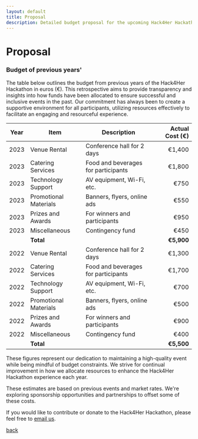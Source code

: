```yaml
---
layout: default
title: Proposal
description: Detailed budget proposal for the upcoming Hack4Her Hackathon
---
```


# Proposal

### Budget of previous years'

The table below outlines the budget from previous years of the Hack4Her Hackathon in euros (€). This retrospective aims to provide transparency and insights into how funds have been allocated to ensure successful and inclusive events in the past. Our commitment has always been to create a supportive environment for all participants, utilizing resources effectively to facilitate an engaging and resourceful experience.

| Year | Item                  | Description                         | Actual Cost (€) |
|------|-----------------------|-------------------------------------|----------------:|
| 2023 | Venue Rental          | Conference hall for 2 days          |   €1,400        |
| 2023 | Catering Services     | Food and beverages for participants |   €1,800        |
| 2023 | Technology Support    | AV equipment, Wi-Fi, etc.           |   €750          |
| 2023 | Promotional Materials | Banners, flyers, online ads         |   €550          |
| 2023 | Prizes and Awards     | For winners and participants        |   €950          |
| 2023 | Miscellaneous         | Contingency fund                    |   €450          |
|      | **Total**             |                                     | **€5,900**      |
| 2022 | Venue Rental          | Conference hall for 2 days          |   €1,300        |
| 2022 | Catering Services     | Food and beverages for participants |   €1,700        |
| 2022 | Technology Support    | AV equipment, Wi-Fi, etc.           |   €700          |
| 2022 | Promotional Materials | Banners, flyers, online ads         |   €500          |
| 2022 | Prizes and Awards     | For winners and participants        |   €900          |
| 2022 | Miscellaneous         | Contingency fund                    |   €400          |
|      | **Total**             |                                     | **€5,500**      |

These figures represent our dedication to maintaining a high-quality event while being mindful of budget constraints. We strive for continual improvement in how we allocate resources to enhance the Hack4Her Hackathon experience each year.

These estimates are based on previous events and market rates. We're exploring sponsorship opportunities and partnerships to offset some of these costs.

If you would like to contribute or donate to the Hack4Her Hackathon, please feel free to [email us](mailto:hack4her2024@gmail.com).


[back](./)

